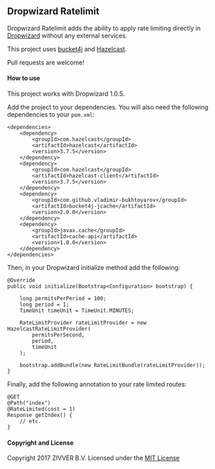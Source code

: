 ## Dropwizard Ratelimit


Dropwizard Ratelimit adds the ability to apply rate limiting directly in [Dropwizard](http://www.dropwizard.io) without any external services.

This project uses [bucket4j](https://github.com/vladimir-bukhtoyarov/bucket4j) and [Hazelcast](https://hazelcast.org).

Pull requests are welcome!

#### How to use
This project works with Dropwizard 1.0.5.

Add the project to your dependencies. You will also need the following dependencies to your `pom.xml`:
```
<dependencies>
	<dependency>
		<groupId>com.hazelcast</groupId>
		<artifactId>hazelcast</artifactId>
		<version>3.7.5</version>
	</dependency>
	<dependency>
		<groupId>com.hazelcast</groupId>
		<artifactId>hazelcast-client</artifactId>
		<version>3.7.5</version>
	</dependency>
	<dependency>
		<groupId>com.github.vladimir-bukhtoyarov</groupId>
		<artifactId>bucket4j-jcache</artifactId>
		<version>2.0.0</version>
	</dependency>
	<dependency>
		<groupId>javax.cache</groupId>
		<artifactId>cache-api</artifactId>
		<version>1.0.0</version>
	</dependency>
</dependencies>
```

Then, in your Dropwizard initialize method add the following:
```
@Override
public void initialize(Bootstrap<Configuration> bootstrap) {

	long permitsPerPeriod = 100;
	long period = 1;
	TimeUnit timeUnit = TimeUnit.MINUTES;

	RateLimitProvider rateLimitProvider = new HazelcastRateLimitProvider(
		permitsPerSecond,
		period,
		timeUnit
	);

	bootstrap.addBundle(new RateLimitBundle(rateLimitProvider));
}
```
Finally, add the following annotation to your rate limited routes:
```
@GET
@Path("index")
@RateLimited(cost = 1)
Response getIndex() {
	// etc.
}
```

#### Copyright and License
Copyright 2017 ZIVVER B.V.
Licensed under the [MIT License](https://opensource.org/licenses/MIT)
